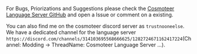 For Bugs, Priorizations and Suggestions please check the [Cosmoteer Language Server GitHub](https://github.com/TrustNoOneElse/cosmoteer-lsp) and open a Issue or comment on a existing.

You can also find me on the cosmoteer discord server as `trustnooneelse`. We have a dedicated channel for the language server `https://discord.com/channels/314103695568666625/1282724671162417224`(Channel: Modding -> ThreadName: Cosmoteer Language Server ...).
